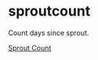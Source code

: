 # sproutcount
Count days since sprout.

<a href="https://github.com/BlueCollarBob70/counter/blob/fa8d07bf0721192aa0417b15d81364dae14d6c8b/Sprout%20Count.html">Sprout Count</a>


